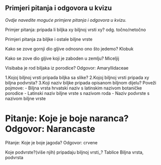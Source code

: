 ## Primjeri pitanja i odgovora u kvizu
_Ovdje navedite moguće primjere pitanja i odgovora u kvizu._  

Primjer pitanja: pripada li biljka xy biljnoj vrsti xy? odg. točno/netočno


Primjeri pitanja za biljke i ostale biljne vrste

Kako se zove gornji dio gljive odnosno ono što jedemo?
Klobuk

Kako se zove dio gljive koji je zaboden u zemlju?
Miceljij

Visibaba je rod biljaka iz porodice? Odgovor: Amaryllidaceae


1.Kojoj biljnoj vrsti pripada biljka sa slike?
2.Kojoj biljnoj vrsti pripada xy biljna podvrsta?
3.Koji naziv biljke pripada opisanom biljnom dijelu?
Poveži pojmove:
    - Biljna vrsta hrvatski naziv s latinskim nazivom botaničke porodice
    - Latinski naziv biljne vrste s nazivom roda
    - Naziv podvrste s nazivom biljne vrste


Pitanje: Koje je boje naranca?
Odgovor: Narancaste
=======
Pitanje: Koje je boje jagoda?
Odgovor: crvene




Koje podvrste?(više njih) pripadaju biljnoj vrsti_? Tablice Biljna vrsta, podvrsta


